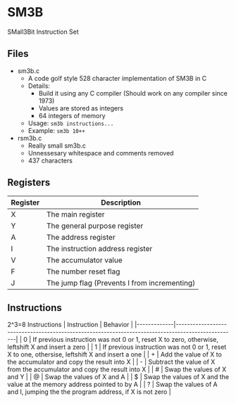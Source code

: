 # SM3B
SMall3Bit Instruction Set

## Files
- sm3b.c
  - A code golf style 528 character implementation of SM3B in C
  - Details:
    - Build it using any C compiler (Should work on any compiler since 1973)
    - Values are stored as integers
    - 64 integers of memory
  - Usage: `sm3b instructions...`
  - Example: `sm3b 10++`
- rsm3b.c
  - Really small sm3b.c
  - Unnessesary whitespace and comments removed
  - 437 characters

## Registers
| Register | Description                                  |
|----------|----------------------------------------------|
| X        | The main register                            |
| Y        | The general purpose register                 |
| A        | The address register                         |
| I        | The instruction address register             |
| V        | The accumulator value                        |
| F        | The number reset flag                        |
| J        | The jump flag (Prevents I from incrementing) |


## Instructions
2^3=8 Instructions
| Instruction | Behavior                                                                                          |
|-------------|---------------------------------------------------------------------------------------------------|
| 0           | If previous instruction was not 0 or 1, reset X to zero, otherwise, leftshift X and insert a zero |
| 1           | If previous instruction was not 0 or 1, reset X to one, othersise, leftshift X and insert a one   |
| +           | Add the value of X to the accumulator and copy the result into X                                  |
| -           | Subtract the value of X from the accumulator and copy the result into X                           |
| #           | Swap the values of X and Y                                                                        |
| @           | Swap the values of X and A                                                                        |
| $           | Swap the values of X and the value at the memory address pointed to by A                          |
| ?           | Swap the values of A and I, jumping the the program address, if X is not zero                     |
